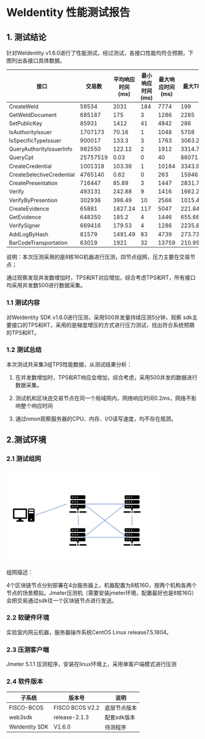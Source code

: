 # WeIdentity 性能测试报告

## 1. 测试结论

针对WeIdentity v1.6.0进行了性能测试，经过测试，各接口性能均符合预期，下图列出各接口具体数据。

| **接口**                    | **交易数**  | **平均响应时间(ms)** | **最小响应时间(ms)** | **最大响应时间(ms)** | **最大TPS** |
| ------------------------- | -------- | -------------- | -------------- | -------------- | --------- |
| CreateWeId                | 59534    | 2031           | 184            | 7774           | 199       |
| GetWeIdDocument           | 685187   | 175            | 3              | 1286           | 2285      |
| SetPublicKey              | 85931    | 1412           | 41             | 4842           | 286       |
| IsAuthorityIssuer         | 1707173  | 70.16          | 1              | 1048           | 5708      |
| IsSpecificTypeIssuer      | 900017   | 133.3          | 3              | 1763           | 3063.23   |
| QueryAuthorityIssuerInfo  | 982550   | 122.12         | 2              | 1912           | 3314.7    |
| QueryCpt                  | 25757519 | 0.03           | 0              | 40             | 86071.28  |
| CreateCredential          | 1001318  | 103.36         | 1              | 10184          | 3343.97   |
| CreateSelectiveCredential | 4765140  | 0.62           | 0              | 263            | 15946.42  |
| CreatePresentation        | 716447   | 85.89          | 3              | 1447           | 2831.7    |
| Verify                    | 493131   | 242.88         | 9              | 1416           | 1662.27   |
| VerifyByPresention        | 302936   | 396.49         | 10             | 2566           | 1015.41   |
| CreateEvidence            | 65881    | 1827.24        | 117            | 5047           | 221.84    |
| GetEvidence               | 648350   | 185.2          | 4              | 1446           | 655.66    |
| VerifySigner              | 669416   | 179.53         | 4              | 1286           | 2235.85   |
| AddLogByHash              | 81579    | 1491.49        | 83             | 4739           | 273.73    |
| BarCodeTransportation     | 63019    | 1921           | 32             | 13759          | 210.95    |

说明：本次压测采用的是8核16G机器进行压测，四节点组网，压力主要在交易节点；

通过观察发现并发数增加时，TPS和RT对应增加，综合考虑TPS和RT，所有接口均采用并发数500进行数据采集。

### 1.1 测试内容

对WeIdentity SDK v1.6.0进行压测，采用500并发量持续压测5分钟，观察 sdk主要接口的TPS和RT，采用的是梯度增压的方式进行压力测试，找出符合系统预期的TPS和RT。

### 1.2 测试总结

本次测试共采集3组TPS性能数据，从测试结果分析：

1. 在并发数增加时，TPS和RT响应会增加，综合考虑，采用500并发的数据进行数据采集。

2.   测试机和区块连交易节点在同一个局域网内，网络响应时间0.2ms，网络不影响整个响应时间
3.   通过nmon观察服务器的CPU、内存、I/O读写速度，均不存在瓶颈。

## 2.测试环境

### 2.1 测试组网

![image](.\images\performance.png)

组网描述：

4个区块链节点分别部署在4台服务器上，机器配置为8核16G，按两个机构各两个节点的场景模拟。Jmeter压测机（需要安装jmeter环境，配置最好也是8核16G）会把交易通过sdk往一个区块链节点进行发送。

### 2.2 软硬件环境

实验室内网云机器，服务器操作系统CentOS Linux release7.5.1804。

### 2.3  压测客户端

Jmeter 5.1.1 压测程序，安装在linux环境上，采用单客户端模式进行压测

### 2.4 软件版本

| **子系统**        | **版本号**         | **说明**  |
| -------------- | --------------- | ------- |
| FISCO-BCOS     | FISCO BCOS V2.2 | 底层节点版本  |
| web3sdk        | release-2.1.3   | 配套sdk版本 |
| WeIdentity SDK | V1.6.0          | 待测程序    |

